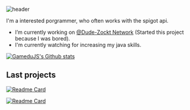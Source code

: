 
![header](https://capsule-render.vercel.app/api?type=wave&color=gradient&height=300&section=footer&text=Gamedude's%20profile&fontSize=70)


I'm a interested porgrammer, who often works with the spigot api.

- I’m currently working on [@Dude-Zockt Network](https://github.com/GameduJS/Dude-Zockt) (Started this project because I was bored).
- I'm currently watching for increasing my java skills.

[![GameduJS's Github stats](https://github-readme-stats.vercel.app/api?username=GameduJS&theme=radical)](https://github-readme-stats.vercel.app/api?username=GameduJS&theme=radical)
<br>

## Last projects
[![Readme Card](https://github-readme-stats.vercel.app/api/pin/?username=GameduJS&repo=Tycoon)](https://github.com/gamedujs/tycoon)

[![Readme Card](https://github-readme-stats.vercel.app/api/pin/?username=GameduJS&repo=Dude-Zockt)](https://github.com/GameduJS/Dude-Zockt)

<!--
**GameduJS/GameduJS** is a ✨ _special_ ✨ repository because its `README.md` (this file) appears on your GitHub profile.

Here are some ideas to get you started:

- 🔭 I’m currently working on ...
- 🌱 I’m currently learning ...
- 👯 I’m looking to collaborate on ...
- 🤔 I’m looking for help with ...
- 💬 Ask me about ...
- 📫 How to reach me: ...
- 😄 Pronouns: ...
- ⚡ Fun fact: ...
-->
